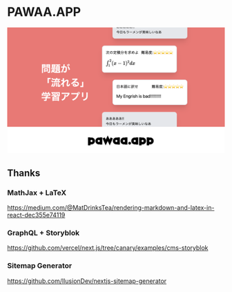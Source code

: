 # PAWAA.APP

![screenshot](https://github.com/sasigume/pawaaapp/blob/main/screenshot/demo.png?raw=true)

## Thanks

### MathJax + LaTeX

https://medium.com/@MatDrinksTea/rendering-markdown-and-latex-in-react-dec355e74119


### GraphQL + Storyblok

https://github.com/vercel/next.js/tree/canary/examples/cms-storyblok


### Sitemap Generator

https://github.com/IlusionDev/nextjs-sitemap-generator